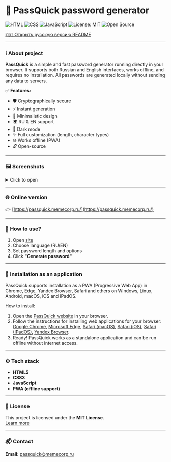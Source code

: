 # 🔐 PassQuick password generator

![HTML](https://img.shields.io/badge/HTML-orange?style=for-the-badge&logo=html5)
![CSS](https://img.shields.io/badge/CSS-blue?style=for-the-badge&logo=css3)
![JavaScript](https://img.shields.io/badge/JavaScript-yellow?style=for-the-badge&logo=javascript)
![License: MIT](https://img.shields.io/badge/License-MIT-green?style=for-the-badge)
![Open Source](https://img.shields.io/badge/Open%20Source-Yes-brightgreen?style=for-the-badge)

[🇷🇺 Открыть русскую версию README](https://github.com/PassQuick/passquick-pw-gen-site/blob/main/README-ru.md)

---

### ℹ️ About project
**PassQuick** is a simple and fast password generator running directly in your browser. It supports both Russian and English interfaces, works offline, and requires no installation. All passwords are generated locally without sending any data to servers.

✅ **Features:**
- 🛡️ Cryptographically secure
- ⚡ Instant generation
- 🎯 Minimalistic design
- 🌍 RU & EN support
- 🖤 Dark mode
- ✨ Full customization (length, character types)
- 🌐 Works offline (PWA)
- 🔓 Open-source

---

### 🖼 Screenshots

<details>
  <summary>Click to open</summary>
  
  ![Home page](gh-assets/screenshot1-en.png)
  ![Password generator](gh-assets/screenshot2-en.png)
  ![Password generator](gh-assets/screenshot3-en.png)
  ![Password generator](gh-assets/screenshot4-en.png)
  ![About](gh-assets/screenshot5-en.png)

</details>

---

### 🌐 Online version
👉 [https://passquick.memecorp.ru/](https://passquick.memecorp.ru/)

---

### 🔎 How to use?
1. Open [site](https://passquick.memecorp.ru/)
2. Choose language (RU/EN)
3. Set password length and options
4. Click **"Generate password"**

---

### 📲 Installation as an application
PassQuick supports installation as a PWA (Progressive Web App) in Chrome, Edge, Yandex Browser, Safari and others on Windows, Linux, Android, macOS, iOS and iPadOS.

How to install:
1. Open the [PassQuick website](https://passquick.memecorp.ru/) in your browser.
2. Follow the instructions for installing web applications for your browser: [Google Chrome](https://support.google.com/chrome/answer/9658361), [Microsoft Edge](https://learn.microsoft.com/en-us/microsoft-edge/progressive-web-apps/ux), [Safari (macOS)](https://support.apple.com/en-us/104996), [Safari (iOS)](https://support.apple.com/en-ca/guide/iphone/iph42ab2f3a7/ios), [Safari (IPadOS)](https://support.apple.com/en-ca/guide/ipad/ipadc602b75b/ipados), [Yandex Browser](https://browser.yandex.ru/help/en/personalization/web-app.html).
4. Ready! PassQuick works as a standalone application and can be run offline without internet access.

---

### ⚙️ Tech stack
- **HTML5**
- **CSS3**
- **JavaScript**
- **PWA (offline support)**

---

### 📄 License
This project is licensed under the **MIT License**.  
[Learn more](https://github.com/PassQuick/passquick-pw-gen-site/blob/main/LICENSE)

---

### 📬 Contact
**Email:** passquick@memecorp.ru
